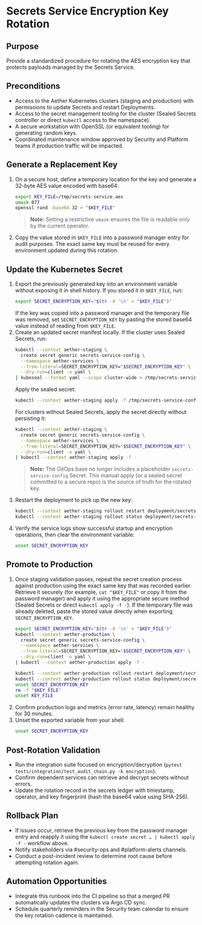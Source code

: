 # Secrets Service Encryption Key Rotation

## Purpose
Provide a standardized procedure for rotating the AES encryption key that protects payloads managed by the Secrets Service.

## Preconditions
- Access to the Aether Kubernetes clusters (staging and production) with permissions to update Secrets and restart Deployments.
- Access to the secret management tooling for the cluster (Sealed Secrets controller or direct `kubectl` access to the namespace).
- A secure workstation with OpenSSL (or equivalent tooling) for generating random keys.
- Coordinated maintenance window approved by Security and Platform teams if production traffic will be impacted.

## Generate a Replacement Key
1. On a secure host, define a temporary location for the key and generate a 32-byte
   AES value encoded with base64:
   ```bash
   export KEY_FILE=/tmp/secrets-service.aes
   umask 077
   openssl rand -base64 32 > "$KEY_FILE"
   ```

   > **Note:** Setting a restrictive `umask` ensures the file is readable only by the
   > current operator.
2. Copy the value stored in `$KEY_FILE` into a password manager entry for audit
   purposes. The exact same key must be reused for every environment updated during
   this rotation.

## Update the Kubernetes Secret

1. Export the previously generated key into an environment variable without exposing it in shell history. If you stored it in
   `$KEY_FILE`, run:
   ```bash
   export SECRET_ENCRYPTION_KEY="$(tr -d '\n' < "$KEY_FILE")"

   ```
   If the key was copied into a password manager and the temporary file was removed, set
   `SECRET_ENCRYPTION_KEY` by pasting the stored base64 value instead of reading
   from `$KEY_FILE`.
2. Create an updated secret manifest locally. If the cluster uses Sealed Secrets, run:
   ```bash
   kubectl --context aether-staging \
     create secret generic secrets-service-config \
     --namespace aether-services \
     --from-literal=SECRET_ENCRYPTION_KEY="$SECRET_ENCRYPTION_KEY" \
     --dry-run=client -o yaml \
   | kubeseal --format yaml --scope cluster-wide > /tmp/secrets-service-config.sealed.yaml
   ```
   Apply the sealed secret:
   ```bash
   kubectl --context aether-staging apply -f /tmp/secrets-service-config.sealed.yaml
   ```
   For clusters without Sealed Secrets, apply the secret directly without persisting it:
   ```bash
   kubectl --context aether-staging \
     create secret generic secrets-service-config \
     --namespace aether-services \
     --from-literal=SECRET_ENCRYPTION_KEY="$SECRET_ENCRYPTION_KEY" \
     --dry-run=client -o yaml \
   | kubectl --context aether-staging apply -f -
   ```
   > **Note:** The GitOps base no longer includes a placeholder `secrets-service-config` Secret. This manual apply (or a sealed
   > secret committed to a secure repo) is the source of truth for the rotated key.
3. Restart the deployment to pick up the new key:
   ```bash
   kubectl --context aether-staging rollout restart deployment/secrets-service
   kubectl --context aether-staging rollout status deployment/secrets-service
   ```
4. Verify the service logs show successful startup and encryption operations, then clear the environment variable:
   ```bash
   unset SECRET_ENCRYPTION_KEY
   ```

## Promote to Production
1. Once staging validation passes, repeat the secret creation process against production using the exact same key that was
   recorded earlier. Retrieve it securely (for example, `cat "$KEY_FILE"` or copy it from the password manager)
   and apply it using the appropriate secure method (Sealed Secrets or direct `kubectl apply -f -`). If
   the temporary file was already deleted, paste the stored value directly when exporting
   `SECRET_ENCRYPTION_KEY`.
   ```bash
   export SECRET_ENCRYPTION_KEY="$(tr -d '\n' < "$KEY_FILE")"
   kubectl --context aether-production \
     create secret generic secrets-service-config \
     --namespace aether-services \
     --from-literal=SECRET_ENCRYPTION_KEY="$SECRET_ENCRYPTION_KEY" \
     --dry-run=client -o yaml \
   | kubectl --context aether-production apply -f -

   kubectl --context aether-production rollout restart deployment/secrets-service
   kubectl --context aether-production rollout status deployment/secrets-service
   unset SECRET_ENCRYPTION_KEY
   rm -f "$KEY_FILE"
   unset KEY_FILE
   ```
2. Confirm production logs and metrics (error rate, latency) remain healthy for 30 minutes.
3. Unset the exported variable from your shell:
   ```bash
   unset SECRET_ENCRYPTION_KEY
   ```

## Post-Rotation Validation
- Run the integration suite focused on encryption/decryption (`pytest tests/integration/test_audit_chain.py -k encryption`).
- Confirm dependent services can retrieve and decrypt secrets without errors.
- Update the rotation record in the secrets ledger with timestamp, operator, and key fingerprint (hash the base64 value using SHA-256).

## Rollback Plan
- If issues occur, retrieve the previous key from the password manager entry and reapply it using the `kubectl create secret … | kubectl apply -f -` workflow above.
- Notify stakeholders via #security-ops and #platform-alerts channels.
- Conduct a post-incident review to determine root cause before attempting rotation again.

## Automation Opportunities
- Integrate this runbook into the CI pipeline so that a merged PR automatically updates the clusters via Argo CD sync.
- Schedule quarterly reminders in the Security team calendar to ensure the key rotation cadence is maintained.

